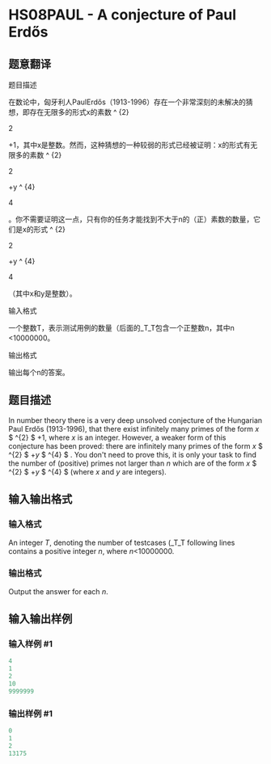# HS08PAUL - A conjecture of Paul Erdős

## 题意翻译

题目描述

在数论中，匈牙利人PaulErdős（1913-1996）存在一个非常深刻的未解决的猜想，即存在无限多的形式x的素数 ^ {2}

2

+1，其中x是整数。然而，这种猜想的一种较弱的形式已经被证明：x的形式有无限多的素数 ^ {2}

2

+y ^ {4}

4

。你不需要证明这一点，只有你的任务才能找到不大于n的（正）素数的数量，它们是x的形式 ^ {2}

2

+y ^ {4}

4

（其中x和y是整数）。

输入格式

一个整数T，表示测试用例的数量（后面的_T_T包含一个正整数n，其中n <10000000。

输出格式

输出每个n的答案。

## 题目描述

In number theory there is a very deep unsolved conjecture of the Hungarian Paul Erdős (1913-1996), that there exist infinitely many primes of the form _x_ $ ^{2} $ +1, where _x_ is an integer. However, a weaker form of this conjecture has been proved: there are infinitely many primes of the form _x_ $ ^{2} $ +_y_ $ ^{4} $ . You don't need to prove this, it is only your task to find the number of (positive) primes not larger than _n_ which are of the form _x_ $ ^{2} $ +_y_ $ ^{4} $ (where _x_ and _y_ are integers).

## 输入输出格式

### 输入格式

An integer _T_, denoting the number of testcases (_T_T following lines contains a positive integer _n_, where _n_<10000000.

### 输出格式

Output the answer for each _n_.

## 输入输出样例

### 输入样例 #1

```cpp
4
1
2
10
9999999
```


### 输出样例 #1

```cpp
0
1
2
13175
```


